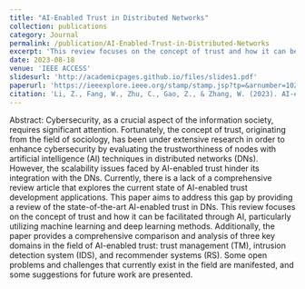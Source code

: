```yaml
---
title: "AI-Enabled Trust in Distributed Networks"
collection: publications
category: Journal
permalink: /publication/AI-Enabled-Trust-in-Distributed-Networks
excerpt: 'This review focuses on the concept of trust and how it can be facilitated through AI, particularly utilizing machine learning and deep learning methods. Additionally, the paper provides a comprehensive comparison and analysis of three key domains in the field of AI-enabled trust: trust management (TM), intrusion detection system (IDS), and recommender systems (RS). Some open problems and challenges that currently exist in the field are manifested, and some suggestions for future work are presented.'
date: 2023-08-18
venue: 'IEEE ACCESS'
slidesurl: 'http://academicpages.github.io/files/slides1.pdf'
paperurl: 'https://ieeexplore.ieee.org/stamp/stamp.jsp?tp=&arnumber=10224236'
citation: 'Li, Z., Fang, W., Zhu, C., Gao, Z., & Zhang, W. (2023). AI-enabled trust in distributed networks. IEEE Access, 11, 88116-88134.'
---
```


Abstract:
Cybersecurity, as a crucial aspect of the information society, requires significant attention. Fortunately, the concept of trust, originating from the field of sociology, has been under extensive research in order to enhance cybersecurity by evaluating the trustworthiness of nodes with artificial intelligence (AI) techniques in distributed networks (DNs). However, the scalability issues faced by AI-enabled trust hinder its integration with the DNs. Currently, there is a lack of a comprehensive review article that explores the current state of AI-enabled trust development applications. This paper aims to address this gap by providing a review of the state-of-the-art AI-enabled trust in DNs. This review focuses on the concept of trust and how it can be facilitated through AI, particularly utilizing machine learning and deep learning methods. Additionally, the paper provides a comprehensive comparison and analysis of three key domains in the field of AI-enabled trust: trust management (TM), intrusion detection system (IDS), and recommender systems (RS). Some open problems and challenges that currently exist in the field are manifested, and some suggestions for future work are presented.
